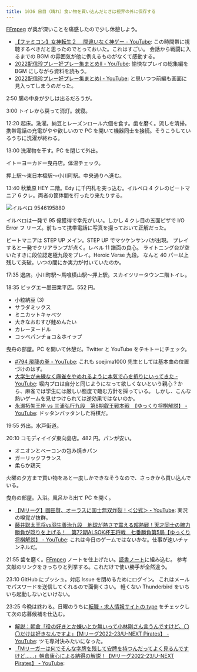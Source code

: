 ```yaml
---
title: 1036 日目（晴れ）食い物を買い込んだときは視界の外に保存する
---
```


[FFmpeg] が奥が深いことを痛感したので少し休憩しよう。

* [【ファミコン】女神転生２ 　間違いなく神ゲー - YouTube](https://www.youtube.com/watch?v=M0GzxdMyg-k):
  この時間帯に視聴するべきだと思ったのでとっておいた。これはすごい。
  会話から戦闘に入るまでの BGM の雰囲気が他に例えるものがなくて感動する。
* [2022配信珍プレー好プレー集まとめⅡ - YouTube](https://www.youtube.com/watch?v=qh3fh4xsY6U):
  愉快なプレイの総集編を BGM にしながら資料を読もう。
* [2022配信珍プレー好プレー集まとめⅠ - YouTube](https://www.youtube.com/watch?v=yJeJa83CO6c):
  と思いつつ前編も画面に見入ってしまうのだった。

2:50 腸の中身が少しは出るだろうが。

3:00 トイレから戻って消灯。就寝。

12:20 起床。洗濯。納豆とレーズンロール六個を食す。歯を磨く。流しを清掃。
携帯電話の充電がやや欲しいので PC を開いて機器同士を接続。そうこうしているうちに洗濯が終わる。

13:00 洗濯物を干す。PC を閉じて外出。

イトーヨーカドー曳舟店。体温チェック。

押上駅～東日本橋駅～小川町駅。中央通りへ進む。

13:40 秋葉原 HEY 二階。Edy に千円札を突っ込む。イルベロ 4 クレのビートマニア 6
クレ。両者の筐体間を行ったり来たりする。

![イルベロ 9546195880](https://pbs.twimg.com/media/Fp4pCO_aYAAHrhP?format=jpg&name=small)

イルベロは一発で 95 億獲得で幸先がいい。しかし 4 クレ目の五面ピザで I/O Error フ
リーズ。前もって携帯電話に写真を撮っておいて正解だった。

ビートマニアは STEP UP メイン。STEP UP でマツケンサンバが出現。
プレイすると一発でクリアランプが点く。レベル 11 譜面の良心。
ライトニング台が空いたすきに段位認定極九段をプレイ。Heroic Verse 九段。
なんと 40 パー以上残して突破。いつの間にか実力が付いていたのか。

17:35 退店。小川町駅～馬喰横山駅～押上駅。スカイツリータウン二階トイレ。

18:35 ビッグエー墨田業平店。552 円。

* 小粒納豆 (3)
* サラダミックス
* ミニカットキャベツ
* 大きなおむすび鮭めんたい
* カレーヌードル
* コッペパンチョコ＆ホイップ

曳舟の部屋。PC を開いて休憩だ。Twitter と YouTube をテキトーにチェック。

* [#794 飛龍の拳 - YouTube](https://www.youtube.com/watch?v=jlA4meuIZMA):
  これも soejima1000 先生としては基本曲の位置づけのはず。
* [大学生が未練なく麻雀をやめれるように本気で心を折りにいってきた - YouTube](https://www.youtube.com/watch?v=96QHAU5X72k):
  堀内プロは自分と同じようになって欲しくないという親心？から、麻雀では学生には厳しい態度で臨む方針を採っている。
  しかし、こんな熱いゲームを見せつけられては逆効果ではないのか。
* [永瀬拓矢王座 vs 三浦弘行九段　第8期叡王戦本戦　【ゆっくり将棋解説】 - YouTube](https://www.youtube.com/watch?v=WT-RNDGJ9k4):
  ドッタンバッタンした将棋だ。

19:55 外出。水戸街道。

20:10 コモディイイダ東向島店。482 円。パンが安い。

* オニオンとベーコンの包み焼きパン
* ガーリックフランス
* 柔らか鶏天

火曜の夕方まで買い物をあと一度しかできなそうなので、さっきから買い込んでいる。

曳舟の部屋。入浴。風呂から出て PC を開く。

* [【Mリーグ】園田賢、オーラスに国士無双炸裂！＜公式＞ - YouTube](https://www.youtube.com/watch?v=-GxK80NY3o0):
  実況の嗅覚が抜群。
* [藤井聡太王将vs羽生善治九段　地球が熱さで震える超熱戦！天才同士の腕力勝負が唸りを上げる！　第72期ALSOK杯王将戦　七番勝負第5局【ゆっくり将棋解説】 - YouTube](https://www.youtube.com/watch?v=dRcFfuxLPK8):
  これは今日のゲームではないかな。仕事が速いチャンネルだ。

21:55 歯を磨く。[FFmpeg] ノートを仕上げたい。[読書ノート][note]に組み込む。
参考文献のリンクをきっちりと列挙する。これだけで使い勝手が全然違う。

23:10 GitHub にプッシュ。対応 Issue を閉めるためにログイン。
これはメールでパスワードを送信してくれるので面倒くさい。
軽くない Thunderbird をいちいち起動しないといけない。

23:25 今晩は終わる。日曜のうちに[転職・求人情報サイトの type](https://type.jp/) をチェックして次の応募候補を仕込む。

* [解説：朝倉「役の好きとか嫌いとか無いって小林剛さん言うんですけど、〇〇だけは好きなんですよ」【Mリーグ2022-23/U-NEXT Pirates】 - YouTube](https://www.youtube.com/watch?v=JJLPvlz7ab4):
  ツモ専対決みたいになった。
* [「Mリーガーは何でそんな字牌を残して安牌を持つんだってよく見るんですけど......」朝倉康心による納得の解説！【Mリーグ2022-23/U-NEXT Pirates】 - YouTube](https://www.youtube.com/watch?v=s-umFG0vKMA):

[FFmpeg]: <https://ffmpeg.org/ffmpeg.html>
[note]: https://showa-yojyo.github.io/notebook/
